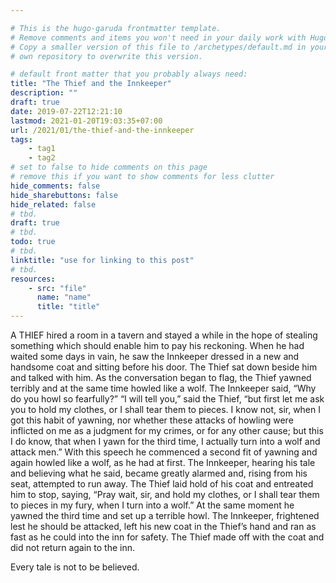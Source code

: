 ```yaml
---

# This is the hugo-garuda frontmatter template.
# Remove comments and items you won't need in your daily work with Hugo.
# Copy a smaller version of this file to /archetypes/default.md in your
# own repository to overwrite this version.

# default front matter that you probably always need:
title: "The Thief and the Innkeeper"
description: ""
draft: true
date: 2019-07-22T12:21:10
lastmod: 2021-01-20T19:03:35+07:00
url: /2021/01/the-thief-and-the-innkeeper
tags:
    - tag1
    - tag2
# set to false to hide comments on this page
# remove this if you want to show comments for less clutter
hide_comments: false
hide_sharebuttons: false
hide_related: false
# tbd.
draft: true
# tbd.
todo: true
# tbd.
linktitle: "use for linking to this post"
# tbd.
resources:
    - src: "file"
      name: "name"
      title: "title"
---
```

A THIEF hired a room in a tavern and stayed a while in the hope of stealing something which should enable him to pay his reckoning. When he had waited some days in vain, he saw the Innkeeper dressed in a new and handsome coat and sitting before his door. The Thief sat down beside him and talked with him. As the conversation began to flag, the Thief yawned terribly and at the same time howled like a wolf. The Innkeeper said, “Why do you howl so fearfully?” “I will tell you,” said the Thief, “but first let me ask you to hold my clothes, or I shall tear them to pieces. I know not, sir, when I got this habit of yawning, nor whether these attacks of howling were inflicted on me as a judgment for my crimes, or for any other cause; but this I do know, that when I yawn for the third time, I actually turn into a wolf and attack men.” With this speech he commenced a second fit of yawning and again howled like a wolf, as he had at first. The Innkeeper, hearing his tale and believing what he said, became greatly alarmed and, rising from his seat, attempted to run away. The Thief laid hold of his coat and entreated him to stop, saying, “Pray wait, sir, and hold my clothes, or I shall tear them to pieces in my fury, when I turn into a wolf.” At the same moment he yawned the third time and set up a terrible howl. The Innkeeper, frightened lest he should be attacked, left his new coat in the Thief’s hand and ran as fast as he could into the inn for safety. The Thief made off with the coat and did not return again to the inn.

Every tale is not to be believed.
